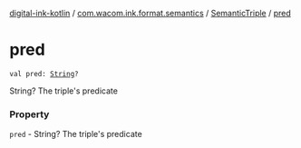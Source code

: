 [digital-ink-kotlin](../../index.md) / [com.wacom.ink.format.semantics](../index.md) / [SemanticTriple](index.md) / [pred](./pred.md)

# pred

`val pred: `[`String`](https://kotlinlang.org/api/latest/jvm/stdlib/kotlin/-string/index.html)`?`

String? The triple's predicate

### Property

`pred` - String? The triple's predicate